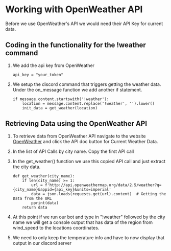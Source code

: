 # Working with OpenWeather API

Before we use OpenWeather's API we would need their API Key for current data.

## Coding in the functionality for the !weather command

1. We add the api key from OpenWeather
    ```
    api_key = "your_token"
    ```

2. We setup the discord command that triggers getting the weather data. Under the on_message function we add another if statement.
    ```
    if message.content.startswith('!weather'):
        location = message.content.replace('!weather', '').lower()
        init_data = get_weather(location)
    ```

## Retrieving Data using the OpenWeather API

1. To retrieve data from OpenWeather API navigate to the website [OpenWeather](https://openweathermap.org/api) and click the API doc button for Current Weather Data.

2. In the list of API Calls by city name. Copy the first API call

3. In the get_weather() function we use this copied API call and just extract the city data.
    ```
    def get_weather(city_name):
        if len(city_name) >= 1:
            url = f'http://api.openweathermap.org/data/2.5/weather?q={city_name}&appid={api_key}&units=imperial'
            data = json.loads(requests.get(url).content)  # Getting the Data from the URL
            pprint(data)
        return data
    ```

4. At this point if we run our bot and type in "!weather" followed by the city name we will get a console output that has data of the region from wind_speed to the locations coordinates.

5. We need to only keep the temperature info and have to now display that output in our discord server
